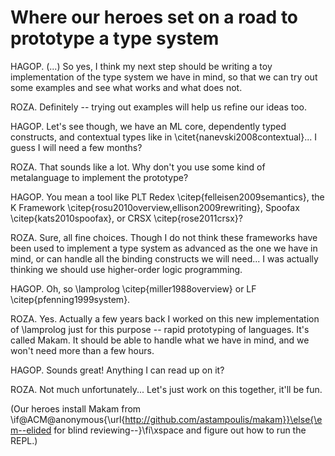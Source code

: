 # Where our heroes set on a road to prototype a type system

HAGOP. (...) So yes, I think my next step should be writing a toy implementation of the
type system we have in mind, so that we can try out some examples and see what works
and what does not.

ROZA. Definitely -- trying out examples will help us refine our ideas too.

HAGOP. Let's see though, we have an ML core, dependently typed constructs, and
contextual types like in \citet{nanevski2008contextual}... I guess I will need a few
months?

ROZA. That sounds like a lot. Why don't you use some kind of metalanguage to implement
the prototype?

HAGOP. You mean a tool like PLT Redex \citep{felleisen2009semantics}, the K
Framework \citep{rosu2010overview,ellison2009rewriting}, Spoofax \citep{kats2010spoofax}, 
or CRSX \citep{rose2011crsx}?

ROZA. Sure, all fine choices. Though I do not think these frameworks have been used to
implement a type system as advanced as the one we have in mind, or can handle all the
binding constructs we will need... I was actually thinking we should use higher-order
logic programming.

HAGOP. Oh, so \lamprolog \citep{miller1988overview} or LF \citep{pfenning1999system}.

ROZA. Yes. Actually a few years back I worked on this new implementation of \lamprolog
just for this purpose -- rapid prototyping of languages. It's called Makam. It should be
able to handle what we have in mind, and we won't need more than a few hours.

HAGOP. Sounds great! Anything I can read up on it?

ROZA. Not much unfortunately... Let's just work on this together, it'll be fun.

(Our heroes install Makam from
\if@ACM@anonymous{\url{http://github.com/astampoulis/makam}}\else{\em--elided for blind
reviewing--}\fi\xspace
and figure out how to run the REPL.)
